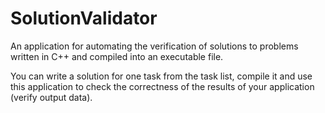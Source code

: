 # SolutionValidator

An application for automating the verification of solutions to problems written in C++ and compiled into an executable file.

You can write a solution for one task from the task list, compile it and use this application to check the correctness of the results of your application (verify output data).
